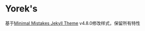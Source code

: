 # Yorek's

基于[Minimal Mistakes Jekyll Theme](https://github.com/mmistakes/minimal-mistakes) v4.8.0修改样式，保留所有特性  

